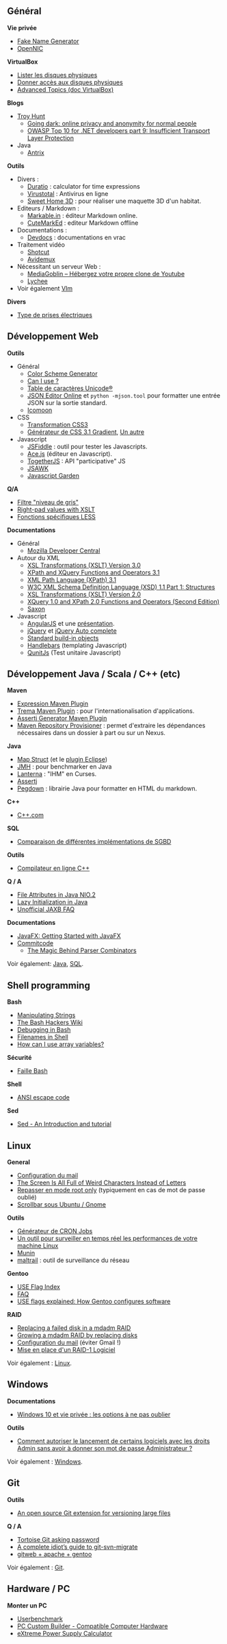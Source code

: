 ## Général

**Vie privée**

- [Fake Name Generator](http://www.fakenamegenerator.com/gen-random-fr-fr.php)
- [OpenNIC](https://www.opennicproject.org/)


**VirtualBox**

- [Lister les disques physiques](https://stackoverflow.com/questions/327718/how-to-list-physical-disks)
- [Donner accès aux disques physiques](http://www.sysprobs.com/access-physical-disk-virtualbox-desktop-virtualization-software)
- [Advanced Topics (doc VirtualBox)](https://www.virtualbox.org/manual/ch09.html#idp13645936)


**Blogs**

- [Troy Hunt](https://www.troyhunt.com)
  - [Going dark: online privacy and anonymity for normal people](https://www.troyhunt.com/going-dark-online-privacy-and-anonymity-for-normal-people/)
  - [OWASP Top 10 for .NET developers part 9: Insufficient Transport Layer Protection](https://www.troyhunt.com/owasp-top-10-for-net-developers-part-9/)
- Java
  - [Antrix](http://antrix.net/posts/) 

**Outils**

- Divers :
  - [Duratio](http://durat.io) : calculator for time expressions
  - [Virustotal](https://www.virustotal.com/fr/) : Antivirus en ligne
  - [Sweet Home 3D](http://www.sweethome3d.com/fr/) : pour réaliser une maquette 3D d'un habitat.
- Editeurs / Markdown :
  - [Markable.in](http://markable.in/editor) : éditeur Markdown online.
  - [CuteMarkEd](https://github.com/cloose/CuteMarkEd) : editeur Markdown offline
- Documentations :
  - [Devdocs](http://devdocs.io/) : documentations en vrac
- Traitement vidéo 
  - [Shotcut](https://www.shotcut.org/blog/)
  - [Avidemux](http://fixounet.free.fr/avidemux/)
- Nécessitant un serveur Web :
  - [MediaGoblin – Hébergez votre propre clone de Youtube](http://korben.info/youtube-clone.html)
  - [Lychee](https://github.com/electerious/Lychee)
- Voir également [VIm](vim.md)

**Divers**

- [Type de prises électriques](http://www.worldstandards.eu/electricity/plugs-and-sockets/)


## Développement Web

**Outils**

- Général
  - [Color Scheme Generator](http://paletton.com/)
  - [Can I use ?](http://caniuse.com/)
  - [Table de caractères Unicode®](http://unicode-table.com/fr/)
  - [JSON Editor Online](http://jsoneditoronline.org/) et `python -mjson.tool` pour formatter une entrée JSON sur la sortie standard.
  - [Icomoon](https://icomoon.io/)
- CSS
  - [Transformation CSS3](http://westciv.com/tools/3Dtransforms/index.html)	
  - [Générateur de CSS 3.1 Gradient](http://www.css3factory.com/linear-gradients/), [Un autre](http://www.colorzilla.com/gradient-editor)
- Javascript
  - [JSFiddle](http://jsfiddle.net/) : outil pour tester les Javascripts.	
  - [Ace.js](http://ace.c9.io/) (éditeur en Javascript).
  - [TogetherJS](https://togetherjs.com/docs/) : API "participative" JS  
  - [JSAWK](https://github.com/micha/jsawk)
  - [Javascript Garden](https://bonsaiden.github.io/JavaScript-Garden)

**Q/A**

- [Filtre "niveau de gris"](https://stackoverflow.com/questions/609273/convert-an-image-to-grayscale-in-html-css)
- [Right-pad values with XSLT](https://pragmaticintegrator.wordpress.com/2014/10/19/right-pad-values-with-xslt/)
- [Fonctions spécifiques LESS](http://lesscss.org/functions/#color-operations-mix)

**Documentations**

- Général
	- [Mozilla Developer Central](https://developer.mozilla.org/fr/)
- Autour du XML
  - [XSL Transformations (XSLT) Version 3.0](https://www.w3.org/TR/xslt30)
  - [XPath and XQuery Functions and Operators 3.1](http://www.w3.org/TR/xpath-functions-31/)
  - [XML Path Language (XPath) 3.1](https://www.w3.org/TR/xpath-31/)
  - [W3C XML Schema Definition Language (XSD) 1.1 Part 1: Structures](https://www.w3.org/TR/xmlschema11-1/)
  - [XSL Transformations (XSLT) Version 2.0](https://www.w3.org/TR/xslt20)
  - [XQuery 1.0 and XPath 2.0 Functions and Operators (Second Edition)](https://www.w3.org/TR/xquery-operators)
  - [Saxon](http://www.saxonica.com/documentation/index.html)
- Javascript
  - [AngularJS](https://angularjs.org/) et une [présentation](http://fr.slideshare.net/JohnMeiss/10-astuces-pour-ameliorer-les-performances-de-son-application-angularjs-ngparis-meetup-11-meetic).
  - [jQuery](https://api.jquery.com/) et [jQuery Auto complete](http://jqueryui.com/autocomplete/)
  - [Standard build-in objects](https://developer.mozilla.org/en-US/docs/Web/JavaScript/Reference/Global_Objects)
  - [Handlebars](http://handlebarsjs.com/) (templating Javascript)
  - [QunitJs](http://qunitjs.com/intro/) (Test unitaire Javascript)


## Développement Java / Scala / C++ (etc)

**Maven**

- [Expression Maven Plugin](https://github.com/jdcasey/expression-maven-plugin)
- [Trema Maven Plugin](https://netceteragroup.github.io/trema-maven/) : pour l'internationalisation d'applications.
- [Assertj Generator Maven Plugin](https://joel-costigliola.github.io/assertj/assertj-assertions-generator-maven-plugin.html)
- [Maven Repository Provisioner](https://github.com/simpligility/maven-repository-tools/tree/master/maven-repository-provisioner) : permet d'extraire les dépendances nécessaires dans un dossier à part ou sur un Nexus.

**Java**

- [Map Struct](http://mapstruct.org/) (et le [plugin Eclipse](https://marketplace.eclipse.org/content/mapstruct-eclipse-plugin))
- [JMH](http://openjdk.java.net/projects/code-tools/jmh/) :   pour benchmarker en Java
- [Lanterna](https://github.com/mabe02/lanterna) : "IHM" en Curses.
- [Assertj](https://joel-costigliola.github.io/assertj)
- [Pegdown](https://github.com/sirthias/pegdown) : librairie Java pour formatter en HTML du markdown.

**C++**

- [C++.com](http://www.cplusplus.com/)

**SQL**

- [Comparaison de différentes implémentations de SGBD](http://troels.arvin.dk/db/rdbms/)

**Outils**

- [Compilateur en ligne C++](http://cpp.sh/)

**Q / A**

- [File Attributes in Java NIO.2](http://jakubstas.com/file-attributes-nio-2/)
- [Lazy Initialization in Java](http://antrix.net/posts/2012/java-lazy-initialization/)
- [Unofficial JAXB FAQ](https://jaxb.java.net/guide/index.html)

**Documentations**

- [JavaFX: Getting Started with JavaFX](https://docs.oracle.com/javase/8/javafx/get-started-tutorial/title.htm)
- [Commitcode](http://www.codecommit.com/blog/)
    - [The Magic Behind Parser Combinators](http://www.codecommit.com/blog/scala/the-magic-behind-parser-combinators)

Voir également: [Java](java.md), [SQL](sql.md).

## Shell programming

**Bash**

- [Manipulating Strings](http://www.linuxtopia.org/online_books/advanced_bash_scripting_guide/string-manipulation.html)
- [The Bash Hackers Wiki](http://wiki.bash-hackers.org/)
- [Debugging in Bash](http://www.tldp.org/LDP/abs/html/debugging.html)
- [Filenames in Shell](http://www.dwheeler.com/essays/filenames-in-shell.html) 
- [How can I use array variables?](http://mywiki.wooledge.org/BashFAQ/005)

**Sécurité**

- [Faille Bash](http://arstechnica.com/security/2014/09/bug-in-bash-shell-creates-big-security-hole-on-anything-with-nix-in-it/)

**Shell**

- [ANSI escape code](https://en.wikipedia.org/wiki/ANSI_escape_code#Sequence_elements)

**Sed**

- [Sed - An Introduction and tutorial](http://www.grymoire.com/Unix/Sed.html#uh-nl)

## Linux

**General**

- [Configuration du mail](https://wiki.debian.org/sSMTP)
- [The Screen Is All Full of Weird Characters Instead of Letters](http://www.unixguide.net/linux/faq/06.14.shtml)
- [Repasser en mode root only](http://www.tecmint.com/how-to-hack-your-own-linux-system/)  (typiquement en cas de mot de passe oublié)
- [Scrollbar sous Ubuntu / Gnome](http://askubuntu.com/questions/34214/how-do-i-disable-overlay-scrollbars)

**Outils**

- [Générateur de CRON Jobs](http://www.csgnetwork.com/crongen.html)
- [Un outil pour surveiller en temps réel les performances de votre machine Linux](http://korben.info/outil-surveiller-temps-reel-performances-de-machine-linux.html)
- [Munin](http://munin-monitoring.org/)
- [maltrail](https://github.com/stamparm/maltrail) : outil de surveillance du réseau

**Gentoo**

- [USE Flag Index](https://www.gentoo.org/support/use-flags/)
- [FAQ](https://wiki.gentoo.org/wiki/FAQ#intkeyboard)
- [USE flags explained: How Gentoo configures software](http://linuxreviews.org/gentoo/flagguide/index.html.en)

**RAID**

- [Replacing a failed disk in a mdadm RAID](http://www.tjansson.dk/2013/12/replacing-a-failed-disk-in-a-mdadm-raid/)
- [Growing a mdadm RAID by replacing disks](http://www.tjansson.dk/2015/12/growing-a-mdadm-raid-by-replacing-disks/)
- [Configuration du mail](https://www.howtoforge.com/how-to-configure-software-raid-to-send-an-email-when-something-is-wrong-with-raid) (éviter Gmail !)
- [Mise en place d'un RAID-1 Logiciel](http://www.kns7.org/informatique/3/27/Mise-en-place-d-un-RAID-1-Logiciel.html)

Voir également : [Linux](linux.md).

## Windows

**Documentations**

- [Windows 10 et vie privée : les options à ne pas oublier](http://www.nextinpact.com/news/95988-windows-10-et-vie-privee-options-a-ne-pas-oublier.htm)

**Outils**

- [Comment autoriser le lancement de certains logiciels avec les droits Admin sans avoir à donner son mot de passe Administrateur ?](http://korben.info/autoriser-lancement-de-certains-logiciels-droits-admin-a-donner-de-passe-administrateur.html)

Voir également : [Windows](windows.md).

## Git

**Outils**

- [An open source Git extension for versioning large files](https://git-lfs.github.com/?utm_source=github_site&utm_medium=billing_settings_link&utm_campaign=gitlfs)

**Q / A**

- [Tortoise Git asking password](https://stackoverflow.com/questions/8846972/tortoisegit-asking-password)
- [A complete idiot’s guide to git-svn-migrate ](http://john.albin.net/git/git-svn-migrate)
- [gitweb + apache + gentoo](http://www.philsergi.com/2008/04/gitweb-apache-gentoo.html)

Voir également : [Git](git.md).

## Hardware / PC

**Monter un PC**

- [Userbenchmark](http://hdd.userbenchmark.com/)
- [PC Custom Builder - Compatible Computer Hardware](http://www.pc-specs.com/pc-custom-builder)
- [eXtreme Power Supply Calculator](http://outervision.com/power-supply-calculator)


